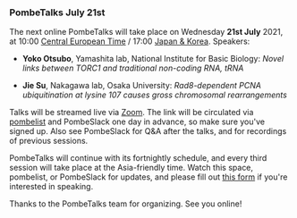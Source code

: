 ### PombeTalks July 21st
<!-- newsfeed_thumbnail: PombeTalks32px.png -->

The next online PombeTalks will take place on Wednesday **21st July**
2021, at 10:00 [Central European
Time](https://greenwichmeantime.com/time-zone/europe/european-union/central-european-time/)
/ 17:00 [Japan &
Korea](https://greenwichmeantime.com/time-zone/gmt-plus-9/). Speakers:

 - **Yoko Otsubo**, Yamashita lab, National Institute for Basic Biology: *Novel links between TORC1 and traditional non-coding RNA, tRNA*

 - **Jie Su**, Nakagawa lab, Osaka University: *Rad8-dependent PCNA ubiquitination at lysine 107 causes gross chromosomal rearrangements*


Talks will be streamed live via [Zoom](https://zoom.us/). The link
will be circulated via
[pombelist](https://lists.cam.ac.uk/mailman/listinfo/ucam-pombelist)
and PombeSlack one day in advance, so make sure you've signed up. Also
see PombeSlack for Q&A after the talks, and for recordings of previous
sessions.

PombeTalks will continue with its fortnightly schedule, and every
third session will take place at the Asia-friendly time. Watch
this space, pombelist, or PombeSlack for updates, and please fill out
[this form](https://docs.google.com/forms/d/e/1FAIpQLSdjnkJfadUwM2eKIBJBQXeLt3aOfzrQEb3D8lvNym1g93DIRQ/viewform)
if you're interested in speaking.

Thanks to the PombeTalks team for organizing. See you online!


